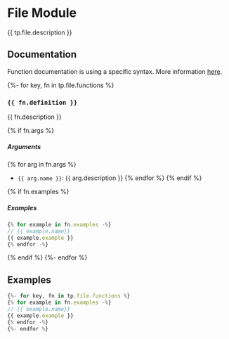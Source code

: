 # File Module

{{ tp.file.description }}

<!-- toc -->

## Documentation

Function documentation is using a specific syntax. More information [here](../../syntax.md#function-documentation-syntax).


{%- for key, fn in tp.file.functions %}
### `{{ fn.definition }}` 

{{ fn.description }}

{% if fn.args %}
##### Arguments

{% for arg in fn.args %}
- `{{ arg.name }}`: {{ arg.description }}
{% endfor %}
{% endif %}

{% if fn.examples %}
##### Examples

```javascript
{% for example in fn.examples -%}
// {{ example.name}}
{{ example.example }}
{% endfor -%}
```
{% endif %}
{%- endfor %}

## Examples

```javascript
{%- for key, fn in tp.file.functions %}
{% for example in fn.examples -%}
// {{ example.name}}
{{ example.example }}
{% endfor -%}
{%- endfor %}
```
